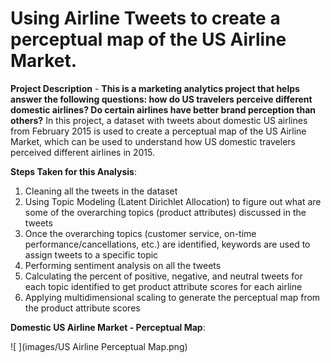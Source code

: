 # Using Airline Tweets to create a perceptual map of the US Airline Market. 

**Project Description** - **This is a marketing analytics project that helps answer the following questions: how do US travelers perceive different domestic airlines? Do certain airlines have better brand perception than others?** In this project, a dataset with tweets about domestic US airlines from February 2015 is used to create a perceptual map of the US Airline Market, which can be used to understand how US domestic travelers perceived different airlines in 2015. 

**Steps Taken for this Analysis**: 

1. Cleaning all the tweets in the dataset
2. Using Topic Modeling (Latent Dirichlet Allocation) to figure out what are some of the overarching topics (product attributes) discussed in the tweets
3. Once the overarching topics (customer service, on-time performance/cancellations, etc.) are identified, keywords are used to assign tweets to a specific topic 
4. Performing sentiment analysis on all the tweets
5. Calculating the percent of positive, negative, and neutral tweets for each topic identified to get product attribute scores for each airline
6. Applying multidimensional scaling to generate the perceptual map from the product attribute scores

**Domestic US Airline Market - Perceptual Map**: 

![ ](images/US Airline Perceptual Map.png)
